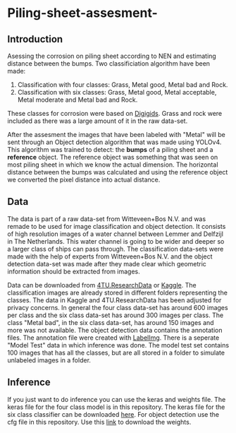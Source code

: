 # Piling-sheet-assesment-
## Introduction
Asessing the corrosion on piling sheet according to NEN and estimating distance between the bumps. Two classificiation algorithm have been made:
1. Classification with four classes: Grass, Metal good, Metal bad and Rock.
2. Classification with six classes: Grass, Metal good, Metal acceptable, Metal moderate and Metal bad and Rock.

These classes for corrosion were based on [Digigids](https://digigids.hetwaterschapshuis.nl/index.php?p=gallery). Grass and rock were included as there was a large amount of it in the raw data-set.

After the assesment the images that have been labeled with "Metal" will be sent through an Object detection algorithm that was made using YOLOv4. This algorithm was trained to detect: the **bumps** of a piling sheet and a **reference** object. The reference object was something that was seen on most piling sheet in which we know the actual dimension. The horizontal distance between the bumps was calculated and using the reference object we converted the pixel distance into actual distance.

## Data
The data is part of a raw data-set from Witteveen+Bos N.V. and was remade to be used for image classification and object detection. It consists of high resolution images of a water channel between Lemmer and Delfzijl in The Netherlands. This water channel is going to be wider and deeper so a larger class of ships can pass through. The classification data-sets were made with the help of experts from Witteveen+Bos N.V. and the object detection data-set was made after they made clear which geometric information should be extracted from images.

Data can be downloaded from [4TU.ResearchData](https://doi.org/10.4121/21387930.v1) or [Kaggle](https://www.kaggle.com/datasets/richiemaskam/piling-sheet-data-2022). The classification images are already stored in different folders representing the classes. The data in Kaggle and 4TU.ResearchData has been adjusted for privacy concerns. In general the four class data-set has around 600 images per class and the six class data-set has around 300 images per class. The class "Metal bad", in the six class data-set, has around 150 images and more was not available. The object detection data contains the annotation files. The annotation file were created with [LabelImg](https://github.com/heartexlabs/labelImg). There is a seperate "Model Test" data in which inference was done. The model test set contains 100 images that has all the classes, but are all stored in a folder to simulate unlabeled images in a folder.

## Inference
If you just want to do inference you can use the keras and weights file. The keras file for the four class model is in this repository. The keras file for the six class classifier can be downloaded [here](https://drive.google.com/file/d/13Up7yLDlxNOzzBImQ9OVIjMZoIFR7lWv/view?usp=sharing). For object detection use the cfg file in this repository. Use this [link](https://drive.google.com/file/d/1--RfLsdJXUGPl9EcDlTDAd57qcZDjXKt/view?usp=sharing) to download the weights.
